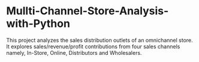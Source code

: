 # Mullti-Channel-Store-Analysis-with-Python
This project analyzes the sales distribution outlets of an omnichannel store. It explores sales/revenue/profit contributions from four sales channels namely, In-Store, Online, Distributors and Wholesalers.
